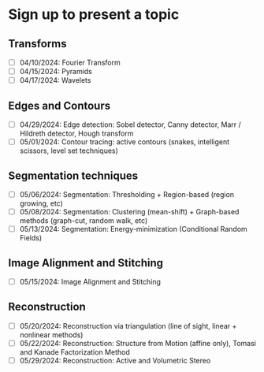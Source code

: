 # Sign up to present a topic

## Transforms
- [ ] 04/10/2024: Fourier Transform
- [ ] 04/15/2024: Pyramids
- [ ] 04/17/2024: Wavelets

## Edges and Contours
- [ ] 04/29/2024: Edge detection: Sobel detector, Canny detector, Marr / Hildreth detector, Hough transform
- [ ] 05/01/2024: Contour tracing: active contours (snakes, intelligent scissors, level set techniques)

## Segmentation techniques
- [ ] 05/06/2024: Segmentation: Thresholding + Region-based (region growing, etc)
- [ ] 05/08/2024: Segmentation: Clustering (mean-shift) + Graph-based methods (graph-cut, random walk, etc)
- [ ] 05/13/2024: Segmentation: Energy-minimization (Conditional Random Fields)

## Image Alignment and Stitching
- [ ] 05/15/2024: Image Alignment and Stitching

## Reconstruction
- [ ] 05/20/2024: Reconstruction via triangulation (line of sight, linear + nonlinear methods)
- [ ] 05/22/2024: Reconstruction: Structure from Motion (affine only), Tomasi and Kanade Factorization Method
- [ ] 05/29/2024: Reconstruction: Active and Volumetric Stereo
